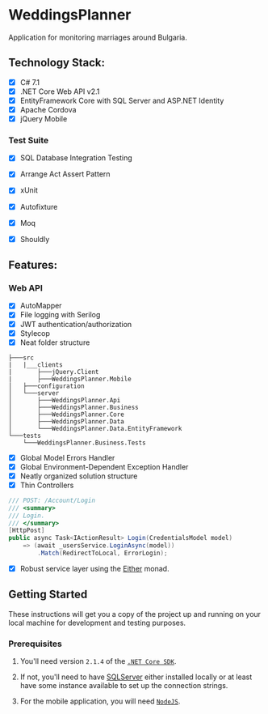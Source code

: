 # WeddingsPlanner
Application for monitoring marriages around Bulgaria.


## Technology Stack:
- [x] C# 7.1
- [x] .NET Core Web API v2.1
- [x] EntityFramework Core with SQL Server and ASP.NET Identity
- [x] Apache Cordova
- [x] jQuery Mobile

### Test Suite
- [x] SQL Database Integration Testing
- [x] Arrange Act Assert Pattern
- [x] xUnit
- [x] Autofixture
- [x] Moq
- [x] Shouldly


## Features:

### Web API
- [x] AutoMapper
- [x] File logging with Serilog
- [x] JWT authentication/authorization
- [x] Stylecop
- [x] Neat folder structure

```
├───src
|   |___clients
|       ├───jQuery.Client
|       ├───WeddingsPlanner.Mobile
│   ├───configuration
│   └───server
│       ├───WeddingsPlanner.Api
│       ├───WeddingsPlanner.Business
│       ├───WeddingsPlanner.Core
│       ├───WeddingsPlanner.Data
│       └───WeddingsPlanner.Data.EntityFramework
└───tests
    └───WeddingsPlanner.Business.Tests

```
- [x] Global Model Errors Handler <br>
- [x] Global Environment-Dependent Exception Handler <br>
- [x] Neatly organized solution structure <br>
- [x] Thin Controllers

```csharp
/// POST: /Account/Login
/// <summary>
/// Login.
/// </summary>
[HttpPost]
public async Task<IActionResult> Login(CredentialsModel model)
    => (await _usersService.LoginAsync(model))
        .Match(RedirectToLocal, ErrorLogin);
```

- [x] Robust service layer using the [Either](http://optional-github.com) monad. <br>

## Getting Started
These instructions will get you a copy of the project up and running on your local machine for development and testing purposes.

### Prerequisites
1. You'll need version `2.1.4` of the [`.NET Core SDK`](https://dotnet.microsoft.com/download).

2. If not, you'll need to have [SQLServer](https://www.microsoft.com/en-us/sql-server/sql-server-downloads) either installed locally or at least have some instance available to set up the connection strings.

3. For the mobile application, you will need [`NodeJS`](https://nodejs.org/en/).


